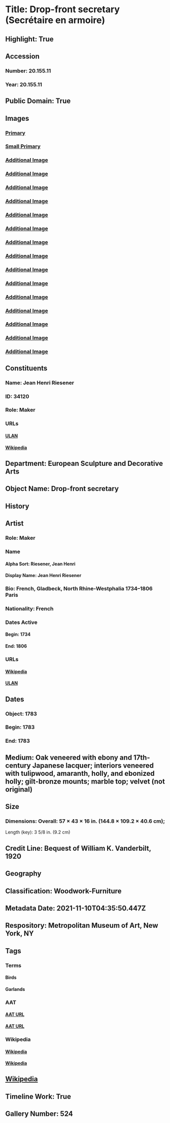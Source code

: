 # Title: Drop-front secretary (Secrétaire en armoire)
## Highlight: True
## Accession
### Number: 20.155.11
### Year: 20.155.11
## Public Domain: True
## Images
### [Primary](https://images.metmuseum.org/CRDImages/es/original/DP106952.jpg)
### [Small Primary](https://images.metmuseum.org/CRDImages/es/web-large/DP106952.jpg)
### [Additional Image](https://images.metmuseum.org/CRDImages/es/original/DT209221.jpg)
### [Additional Image](https://images.metmuseum.org/CRDImages/es/original/DP106953.jpg)
### [Additional Image](https://images.metmuseum.org/CRDImages/es/original/DP106954.jpg)
### [Additional Image](https://images.metmuseum.org/CRDImages/es/original/DP106955.jpg)
### [Additional Image](https://images.metmuseum.org/CRDImages/es/original/DP106956.jpg)
### [Additional Image](https://images.metmuseum.org/CRDImages/es/original/DP106957.jpg)
### [Additional Image](https://images.metmuseum.org/CRDImages/es/original/DP106958.jpg)
### [Additional Image](https://images.metmuseum.org/CRDImages/es/original/DP106959.jpg)
### [Additional Image](https://images.metmuseum.org/CRDImages/es/original/DP114023.jpg)
### [Additional Image](https://images.metmuseum.org/CRDImages/es/original/es20.155.11.AV2.jpg)
### [Additional Image](https://images.metmuseum.org/CRDImages/es/original/es20.155.11.AV3.jpg)
### [Additional Image](https://images.metmuseum.org/CRDImages/es/original/es20.155.11.AV4.jpg)
### [Additional Image](https://images.metmuseum.org/CRDImages/es/original/es20.155.11.AV5.jpg)
### [Additional Image](https://images.metmuseum.org/CRDImages/es/original/es20.155.11.AV6.jpg)
### [Additional Image](https://images.metmuseum.org/CRDImages/es/original/es20.155.11.AV7.jpg)
## Constituents
### Name: Jean Henri Riesener
### ID: 34120
### Role: Maker
### URLs
#### [ULAN](http://vocab.getty.edu/page/ulan/500024826)
#### [Wikipedia](https://www.wikidata.org/wiki/Q69566)
## Department: European Sculpture and Decorative Arts
## Object Name: Drop-front secretary
## History
## Artist
### Role: Maker
### Name
#### Alpha Sort: Riesener, Jean Henri
#### Display Name: Jean Henri Riesener
### Bio: French, Gladbeck, North Rhine-Westphalia 1734–1806 Paris
### Nationality: French
### Dates Active
#### Begin: 1734
#### End: 1806
### URLs
#### [Wikipedia](https://www.wikidata.org/wiki/Q69566)
#### [ULAN](http://vocab.getty.edu/page/ulan/500024826)
## Dates
### Object: 1783
### Begin: 1783
### End: 1783
## Medium: Oak veneered with ebony and 17th-century Japanese lacquer; interiors veneered with tulipwood, amaranth, holly, and ebonized holly; gilt-bronze mounts; marble top; velvet (not original)
## Size
### Dimensions: Overall: 57 × 43 × 16 in. (144.8 × 109.2 × 40.6 cm);
Length (key): 3 5/8 in. (9.2 cm)
## Credit Line: Bequest of William K. Vanderbilt, 1920
## Geography
## Classification: Woodwork-Furniture
## Metadata Date: 2021-11-10T04:35:50.447Z
## Respository: Metropolitan Museum of Art, New York, NY
## Tags
### Terms
#### Birds
#### Garlands
### AAT
#### [AAT URL](http://vocab.getty.edu/page/aat/300266506)
#### [AAT URL](http://vocab.getty.edu/page/aat/300167386)
### Wikipedia
#### [Wikipedia]()
#### [Wikipedia]()
## [Wikipedia](https://www.wikidata.org/wiki/Q29383549)
## Timeline Work: True
## Gallery Number: 524